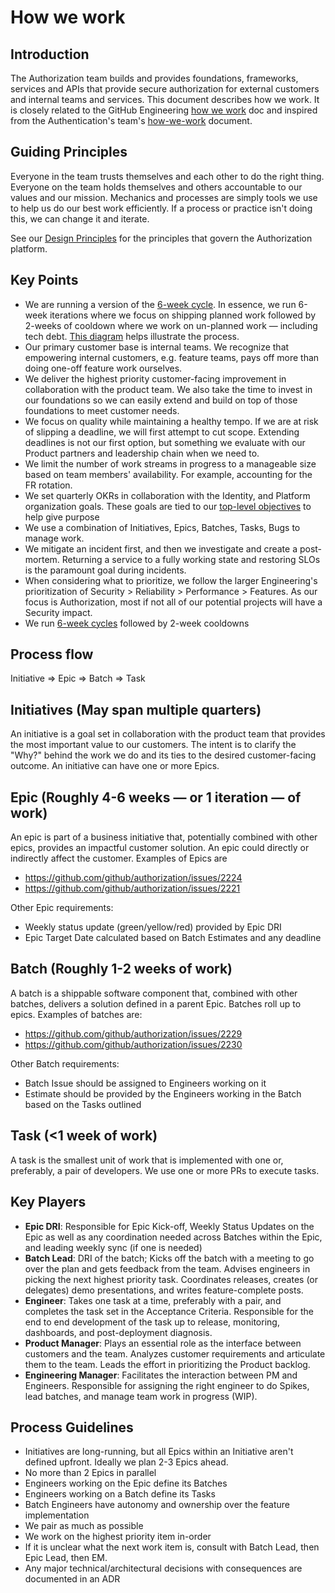 # How we work

## Introduction

The Authorization team builds and provides foundations, frameworks, services and APIs that provide secure authorization for external customers and internal teams and services. This document describes how we work. It is closely related to the GitHub Engineering [how we work](https://thehub.github.com/engineering/how-we-work/) doc and inspired from the Authentication's team's [how-we-work](https://github.com/github/authentication/blob/main/docs/how_we_work.md) document.

## Guiding Principles

Everyone in the team trusts themselves and each other to do the right thing. Everyone on the team holds themselves and others accountable to our values and our mission. Mechanics and processes are simply tools we use to help us do our best work efficiently. If a process or practice isn't doing this, we can change it and iterate.

See our [Design Principles](/docs/design-principles.md) for the principles that govern the Authorization platform.

## Key Points

- We are running a version of the [6-week cycle](https://basecamp.com/shapeup). In essence, we run 6-week iterations where we focus on shipping planned work followed by 2-weeks of cooldown where we work on un-planned work — including tech debt. [This diagram](https://miro.com/app/board/uXjVPWC0O8Q=/) helps illustrate the process.
- Our primary customer base is internal teams. We recognize that empowering internal customers, e.g. feature teams, pays off more than doing one-off feature work ourselves.
- We deliver the highest priority customer-facing improvement in collaboration with the product team. We also take the time to invest in our foundations so we can easily extend and build on top of those foundations to meet customer needs.
- We focus on quality while maintaining a healthy tempo. If we are at risk of slipping a deadline, we will first attempt to cut scope. Extending deadlines is not our first option, but something we evaluate with our Product partners and leadership chain when we need to.
- We limit the number of work streams in progress to a manageable size based on team members' availability. For example, accounting for the FR rotation.
- We set quarterly OKRs in collaboration with the Identity, and Platform organization goals. These goals are tied to our [top-level objectives](/planning/objectives/README.md) to help give purpose
- We use a combination of Initiatives, Epics, Batches, Tasks, Bugs to manage work.
- We mitigate an incident first, and then we investigate and create a post-mortem. Returning a service to a fully working state and restoring SLOs is the paramount goal during incidents.
- When considering what to prioritize, we follow the larger Engineering's prioritization of Security > Reliability > Performance > Features. As our focus is Authorization, most if not all of our potential projects will have a Security impact.
- We run [6-week cycles](https://miro.com/app/board/uXjVPWC0O8Q=/) followed by 2-week cooldowns

## Process flow

Initiative ⇒ Epic ⇒ Batch ⇒ Task

## Initiatives (May span multiple quarters)

An initiative is a goal set in collaboration with the product team that provides the most important value to our customers.
The intent is to clarify the "Why?" behind the work we do and its ties to the desired customer-facing outcome.
An initiative can have one or more Epics.

## Epic (Roughly 4-6 weeks — or 1 iteration — of work)

An epic is part of a business initiative that, potentially combined with other epics, provides an impactful customer solution. An epic could directly or indirectly affect the customer. Examples of Epics are

- https://github.com/github/authorization/issues/2224
- https://github.com/github/authorization/issues/2221

Other Epic requirements:
- Weekly status update (green/yellow/red) provided by Epic DRI
- Epic Target Date calculated based on Batch Estimates and any deadline

## Batch (Roughly 1-2 weeks of work)

A batch is a shippable software component that, combined with other batches, delivers a solution defined in a parent Epic. Batches roll up to epics. Examples of batches are:

- https://github.com/github/authorization/issues/2229
- https://github.com/github/authorization/issues/2230

Other Batch requirements:
- Batch Issue should be assigned to Engineers working on it
- Estimate should be provided by the Engineers working in the Batch based on the Tasks outlined

## Task (<1 week of work)

A task is the smallest unit of work that is implemented with one or, preferably, a pair of developers. We use one or more PRs to execute tasks.

## Key Players

- **Epic DRI**: Responsible for Epic Kick-off, Weekly Status Updates on the Epic as well as any coordination needed across Batches within the Epic, and leading weekly sync (if one is needed)
- **Batch Lead**: DRI of the batch; Kicks off the batch with a meeting to go over the plan and gets feedback from the team. Advises engineers in picking the next highest priority task. Coordinates releases, creates (or delegates) demo presentations, and writes feature-complete posts.
- **Engineer**: Takes one task at a time, preferably with a pair, and completes the task set in the Acceptance Criteria. Responsible for the end to end development of the task up to release, monitoring, dashboards, and post-deployment diagnosis.
- **Product Manager**: Plays an essential role as the interface between customers and the team. Analyzes customer requirements and articulate them to the team. Leads the effort in prioritizing the Product backlog.
- **Engineering Manager**: Facilitates the interaction between PM and Engineers. Responsible for assigning the right engineer to do Spikes, lead batches, and manage team work in progress (WIP).

## Process Guidelines

- Initiatives are long-running, but all Epics within an Initiative aren't defined upfront. Ideally we plan 2-3 Epics ahead.
- No more than 2 Epics in parallel
- Engineers working on the Epic define its Batches
- Engineers working on a Batch define its Tasks
- Batch Engineers have autonomy and ownership over the feature implementation
- We pair as much as possible
- We work on the highest priority item in-order
- If it is unclear what the next work item is, consult with Batch Lead, then Epic Lead, then EM.
- Any major technical/architectural decisions with consequences are documented in an ADR
